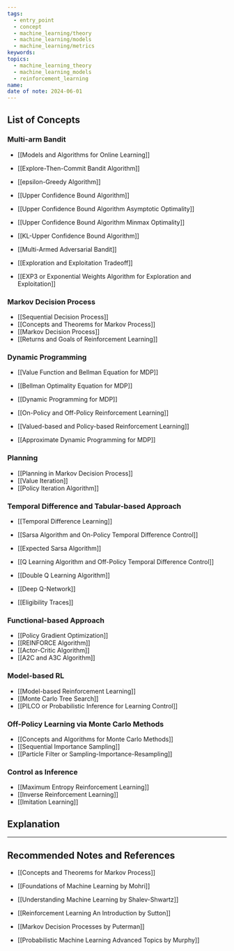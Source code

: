 ```yaml
---
tags:
  - entry_point
  - concept
  - machine_learning/theory
  - machine_learning/models
  - machine_learning/metrics
keywords: 
topics:
  - machine_learning_theory
  - machine_learning_models
  - reinforcement_learning
name: 
date of note: 2024-06-01
---
```


## List of Concepts

### Multi-arm Bandit

- [[Models and Algorithms for Online Learning]]

- [[Explore-Then-Commit Bandit Algorithm]]
- [[epsilon-Greedy Algorithm]]
- [[Upper Confidence Bound Algorithm]]
- [[Upper Confidence Bound Algorithm Asymptotic Optimality]]
- [[Upper Confidence Bound Algorithm Minmax Optimality]]
- [[KL-Upper Confidence Bound Algorithm]]
- [[Multi-Armed Adversarial Bandit]]

- [[Exploration and Exploitation Tradeoff]]
- [[EXP3 or Exponential Weights Algorithm for Exploration and Exploitation]]

### Markov Decision Process

- [[Sequential Decision Process]]
- [[Concepts and Theorems for Markov Process]]
- [[Markov Decision Process]]
- [[Returns and Goals of Reinforcement Learning]]

### Dynamic Programming

- [[Value Function and Bellman Equation for MDP]]
- [[Bellman Optimality Equation for MDP]]
- [[Dynamic Programming for MDP]]
- [[On-Policy and Off-Policy Reinforcement Learning]]

- [[Valued-based and Policy-based Reinforcement Learning]]
- [[Approximate Dynamic Programming for MDP]]

### Planning

- [[Planning in Markov Decision Process]]
- [[Value Iteration]]
- [[Policy Iteration Algorithm]]

### Temporal Difference and Tabular-based Approach 

- [[Temporal Difference Learning]]
- [[Sarsa Algorithm and On-Policy Temporal Difference Control]]
- [[Expected Sarsa Algorithm]]

- [[Q Learning Algorithm and Off-Policy Temporal Difference Control]]
- [[Double Q Learning Algorithm]]
- [[Deep Q-Network]]

- [[Eligibility Traces]]

### Functional-based Approach

- [[Policy Gradient Optimization]]
- [[REINFORCE Algorithm]]
- [[Actor-Critic Algorithm]]
- [[A2C and A3C Algorithm]]

### Model-based RL

- [[Model-based Reinforcement Learning]]
- [[Monte Carlo Tree Search]]
- [[PILCO or Probabilistic Inference for Learning Control]]

### Off-Policy Learning via Monte Carlo Methods

- [[Concepts and Algorithms for Monte Carlo Methods]]
- [[Sequential Importance Sampling]]
- [[Particle Filter or Sampling-Importance-Resampling]]

### Control as Inference

- [[Maximum Entropy Reinforcement Learning]]
- [[Inverse Reinforcement Learning]]
- [[Imitation Learning]]





## Explanation





-----------
##  Recommended Notes and References

- [[Concepts and Theorems for Markov Process]]



- [[Foundations of Machine Learning by Mohri]]
- [[Understanding Machine Learning by Shalev-Shwartz]]
- [[Reinforcement Learning An Introduction by Sutton]]
- [[Markov Decision Processes by Puterman]]
- [[Probabilistic Machine Learning Advanced Topics by Murphy]]


